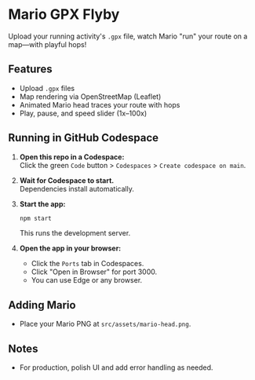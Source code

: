 # Mario GPX Flyby

Upload your running activity's `.gpx` file, watch Mario "run" your route on a map—with playful hops!

## Features

- Upload `.gpx` files
- Map rendering via OpenStreetMap (Leaflet)
- Animated Mario head traces your route with hops
- Play, pause, and speed slider (1x–100x)

## Running in GitHub Codespace

1. **Open this repo in a Codespace:**  
   Click the green `Code` button > `Codespaces` > `Create codespace on main`.

2. **Wait for Codespace to start.**  
   Dependencies install automatically.

3. **Start the app:**
   ```bash
   npm start
   ```
   This runs the development server.

4. **Open the app in your browser:**  
   - Click the `Ports` tab in Codespaces.
   - Click "Open in Browser" for port 3000.
   - You can use Edge or any browser.

## Adding Mario

- Place your Mario PNG at `src/assets/mario-head.png`.

## Notes

- For production, polish UI and add error handling as needed.

